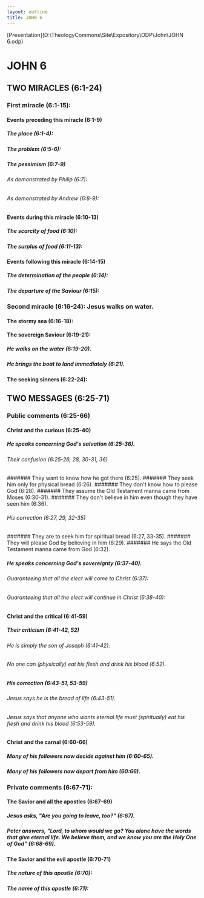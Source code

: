 ```yaml
---
layout: outline
title: JOHN 6
---
```

[Presentation](D:\TheologyCommons\Site\Expository\ODP\John\JOHN 6.odp)
# JOHN 6
## TWO MIRACLES (6:1-24) 
###  First miracle (6:1-15): 
####  Events preceding this miracle (6:1-9) 
#####  The place (6:1-4): 
#####  The problem (6:5-6): 
#####  The pessimism (6:7-9) 
######  As demonstrated by Philip (6:7): 
######  As demonstrated by Andrew (6:8-9): 
####  Events during this miracle (6:10-13) 
#####  The scarcity of food (6:10): 
#####  The surplus of food (6:11-13): 
####  Events following this miracle (6:14-15) 
#####  The determination of the people (6:14): 
#####  The departure of the Saviour (6:15): 
###  Second miracle (6:16-24): Jesus walks on water. 
####  The stormy sea (6:16-18): 
####  The sovereign Saviour (6:19-21): 
#####  He walks on the water (6:19-20). 
#####  He brings the boat to land immediately (6:21). 
####  The seeking sinners (6:22-24): 
## TWO MESSAGES (6:25-71) 
###  Public comments (6:25-66) 
####  Christ and the curious (6:25-40) 
#####  He speaks concerning God\'s salvation (6:25-36). 
######  Their confusion (6:25-26, 28, 30-31, 36) 
#######  They want to know how he got there (6:25). 
#######  They seek him only for physical bread (6:26). 
#######  They don\'t know how to please God (6:28). 
#######  They assume the Old Testament manna came from Moses (6:30-31). 
#######   They don\'t believe in him even though they have seen him (6:36). 
######  His correction (6:27, 29, 32-35) 
#######  They are to seek him for spiritual bread (6:27, 33-35). 
#######  They will please God by believing in him (6:29). 
#######  He says the Old Testament manna came from God (6:32). 
#####  He speaks concerning God\'s sovereignty (6:37-40). 
######  Guaranteeing that all the elect will come to Christ (6:37): 
######  Guaranteeing that all the elect will continue in Christ (6:38-40): 
####  Christ and the critical (6:41-59) 
#####  Their criticism (6:41-42, 52) 
######  He is simply the son of Joseph (6:41-42). 
######  No one can (physically) eat his flesh and drink his blood (6:52). 
#####  His correction (6:43-51, 53-59) 
######  Jesus says he is the bread of life (6:43-51). 
######  Jesus says that anyone who wants eternal life must (spiritually) eat his flesh and drink his blood (6:53-59). 
####  Christ and the carnal (6:60-66) 
#####  Many of his followers now decide against him (6:60-65). 
#####  Many of his followers now depart from him (60:66). 
###  Private comments (6:67-71): 
####  The Savior and all the apostles (6:67-69) 
#####  Jesus asks, \"Are you going to leave, too?\" (6:67). 
#####  Peter answers, \"Lord, to whom would we go? You alone have the words that give eternal life. We believe them, and we know you are the Holy One of God\" (6:68-69). 
####  The Savior and the evil apostle (6:70-71) 
#####  The nature of this apostle (6:70): 
#####  The name of this apostle (6:71): 
